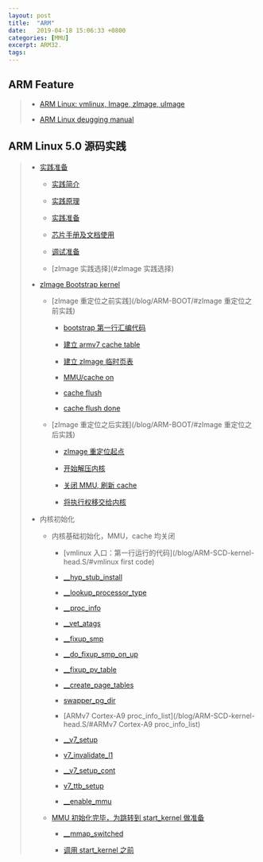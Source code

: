 ```yaml
---
layout: post
title:  "ARM"
date:   2019-04-18 15:06:33 +0800
categories: [MMU]
excerpt: ARM32.
tags:
---
```


## <span id="ARM Boot">ARM Feature</span>

> - [ARM Linux: vmlinux, Image, zImage, uImage](/blog/ARM-Kernel-Image/)
>
> - [ARM Linux deugging manual](/blog/BOOTASM-debuggingTools/)

## <span id="SC">ARM Linux 5.0 源码实践</span>

> - [实践准备](/blog/ARM-BOOT/#%E7%AE%80%E4%BB%8B)
>
>   - [实践简介](/blog/ARM-BOOT/#文章简介)
>
>   - [实践原理](/blog/ARM-BOOT/#实践原理)
>
>   - [实践准备](/blog/ARM-BOOT/#实践准备)
>
>   - [芯片手册及文档使用](/blog/ARM-BOOT/#芯片手册及文档使用)
>
>   - [调试准备](/blog/ARM-BOOT/#调试准备)
>
>   - [zImage 实践选择](#zImage 实践选择)
>
> - [zImage Bootstrap kernel](/blog/ARM-BOOT/)
>
>   - [zImage 重定位之前实践](/blog/ARM-BOOT/#zImage 重定位之前实践)
>
>     - [bootstrap 第一行汇编代码](/blog/ARM-BOOT/#v0.0.1)
>
>     - [建立 armv7 cache table](/blog/ARM-BOOT/#v0.0.2)
>
>     - [建立 zImage 临时页表](/blog/ARM-BOOT/#v0.0.3)
>
>     - [MMU/cache on](/blog/ARM-BOOT/#v0.0.4)
>
>     - [cache flush](/blog/ARM-BOOT/#v0.0.5)
>
>     - [cache flush done](/blog/ARM-BOOT/#v0.0.6)
>
>   - [zImage 重定位之后实践](/blog/ARM-BOOT/#zImage 重定位之后实践)
>
>     - [zImage 重定位起点](/blog/ARM-BOOT/#v0.0.7)
>
>     - [开始解压内核](/blog/ARM-BOOT/#v0.0.8)
>
>     - [关闭 MMU, 刷新 cache](/blog/ARM-BOOT/#v0.0.9)
>
>     - [将执行权移交给内核](/blog/ARM-BOOT/#v0.1.0)
>
> - 内核初始化
>
>   - 内核基础初始化，MMU，cache 均关闭
>
>     - [vmlinux 入口：第一行运行的代码](/blog/ARM-SCD-kernel-head.S/#vmlinux first code)
>
>     - [\_\_hyp_stub_install](/blog/ARM-SCD-kernel-head.S/#__hyp_stub_install)
>
>     - [\_\_lookup_processor_type](/blog/ARM-SCD-kernel-head.S/#__lookup_processor_type)
>
>     - [\_\_proc_info](/blog/ARM-SCD-kernel-head.S/#__proc_info)
>
>     - [\_\_vet_atags](/blog/ARM-SCD-kernel-head.S/#__vet_atags)
>
>     - [\_\_fixup_smp](/blog/ARM-SCD-kernel-head.S/#__fixup_smp)
>
>     - [\_\_do_fixup_smp_on_up](/blog/ARM-SCD-kernel-head.S/#__do_fixup_smp_on_up)
>
>     - [\_\_fixup_pv_table](/blog/ARM-SCD-kernel-head.S/#__fixup_pv_table)
>
>     - [\_\_create_page_tables](/blog/ARM-SCD-kernel-head.S/#__create_page_tables)
>
>     - [swapper_pg_dir](/blog/ARM-SCD-kernel-head.S/#swapper_pg_dir)
>
>     - [ARMv7 Cortex-A9 proc_info_list](/blog/ARM-SCD-kernel-head.S/#ARMv7 Cortex-A9 proc_info_list)
>
>     - [\_\_v7_setup](/blog/ARM-SCD-kernel-head.S/#__v7_setup)
>
>     - [v7_invalidate_l1](/blog/ARM-SCD-kernel-head.S/#v7_invalidate_l1)
>
>     - [\_\_v7_setup_cont](/blog/ARM-SCD-kernel-head.S/#__v7_setup_cont)
>
>     - [v7_ttb_setup](/blog/ARM-SCD-kernel-head.S/#v7_ttb_setup)
>
>     - [\_\_enable_mmu](/blog/ARM-SCD-kernel-head.S/#__enable_mmu)
>
>   - [MMU 初始化完毕，为跳转到 start_kernel 做准备]()
>
>     - [\_\_mmap_switched](/blog/ARM-SCD-kernel-head.S/#__mmap_switched)
>
>     - [调用 start_kernel 之前](/blog/ARM-SCD-kernel-head.S/#start_kernel_last)
